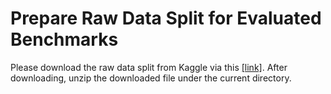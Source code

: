 # Prepare Raw Data Split for Evaluated Benchmarks

Please download the raw data split from Kaggle via this [[link]](https://www.kaggle.com/datasets/shtvkumar/karpathy-splits). After downloading, unzip the downloaded file under the current directory. 
